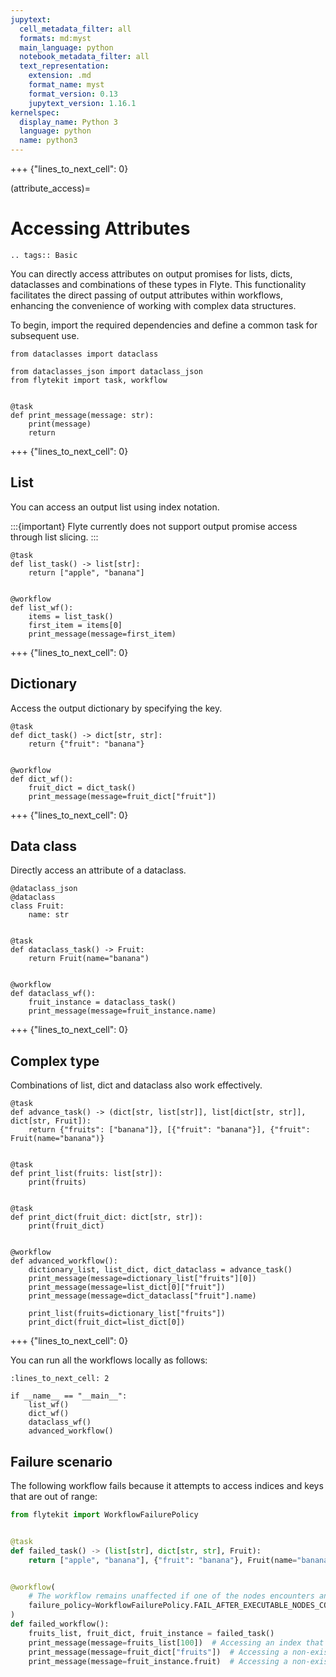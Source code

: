 ```yaml
---
jupytext:
  cell_metadata_filter: all
  formats: md:myst
  main_language: python
  notebook_metadata_filter: all
  text_representation:
    extension: .md
    format_name: myst
    format_version: 0.13
    jupytext_version: 1.16.1
kernelspec:
  display_name: Python 3
  language: python
  name: python3
---
```


+++ {"lines_to_next_cell": 0}

(attribute_access)=

# Accessing Attributes

```{eval-rst}
.. tags:: Basic
```

You can directly access attributes on output promises for lists, dicts, dataclasses and combinations of these types in Flyte.
This functionality facilitates the direct passing of output attributes within workflows,
enhancing the convenience of working with complex data structures.

To begin, import the required dependencies and define a common task for subsequent use.

```{code-cell}
from dataclasses import dataclass

from dataclasses_json import dataclass_json
from flytekit import task, workflow


@task
def print_message(message: str):
    print(message)
    return
```

+++ {"lines_to_next_cell": 0}

## List
You can access an output list using index notation.

:::{important}
Flyte currently does not support output promise access through list slicing.
:::

```{code-cell}
@task
def list_task() -> list[str]:
    return ["apple", "banana"]


@workflow
def list_wf():
    items = list_task()
    first_item = items[0]
    print_message(message=first_item)
```

+++ {"lines_to_next_cell": 0}

## Dictionary
Access the output dictionary by specifying the key.

```{code-cell}
@task
def dict_task() -> dict[str, str]:
    return {"fruit": "banana"}


@workflow
def dict_wf():
    fruit_dict = dict_task()
    print_message(message=fruit_dict["fruit"])
```

+++ {"lines_to_next_cell": 0}

## Data class
Directly access an attribute of a dataclass.

```{code-cell}
@dataclass_json
@dataclass
class Fruit:
    name: str


@task
def dataclass_task() -> Fruit:
    return Fruit(name="banana")


@workflow
def dataclass_wf():
    fruit_instance = dataclass_task()
    print_message(message=fruit_instance.name)
```

+++ {"lines_to_next_cell": 0}

## Complex type
Combinations of list, dict and dataclass also work effectively.

```{code-cell}
@task
def advance_task() -> (dict[str, list[str]], list[dict[str, str]], dict[str, Fruit]):
    return {"fruits": ["banana"]}, [{"fruit": "banana"}], {"fruit": Fruit(name="banana")}


@task
def print_list(fruits: list[str]):
    print(fruits)


@task
def print_dict(fruit_dict: dict[str, str]):
    print(fruit_dict)


@workflow
def advanced_workflow():
    dictionary_list, list_dict, dict_dataclass = advance_task()
    print_message(message=dictionary_list["fruits"][0])
    print_message(message=list_dict[0]["fruit"])
    print_message(message=dict_dataclass["fruit"].name)

    print_list(fruits=dictionary_list["fruits"])
    print_dict(fruit_dict=list_dict[0])
```

+++ {"lines_to_next_cell": 0}

You can run all the workflows locally as follows:

```{code-cell}
:lines_to_next_cell: 2

if __name__ == "__main__":
    list_wf()
    dict_wf()
    dataclass_wf()
    advanced_workflow()
```

## Failure scenario
The following workflow fails because it attempts to access indices and keys that are out of range:

```python
from flytekit import WorkflowFailurePolicy


@task
def failed_task() -> (list[str], dict[str, str], Fruit):
    return ["apple", "banana"], {"fruit": "banana"}, Fruit(name="banana")


@workflow(
    # The workflow remains unaffected if one of the nodes encounters an error, as long as other executable nodes are still available
    failure_policy=WorkflowFailurePolicy.FAIL_AFTER_EXECUTABLE_NODES_COMPLETE
)
def failed_workflow():
    fruits_list, fruit_dict, fruit_instance = failed_task()
    print_message(message=fruits_list[100])  # Accessing an index that doesn't exist
    print_message(message=fruit_dict["fruits"])  # Accessing a non-existent key
    print_message(message=fruit_instance.fruit)  # Accessing a non-existent param
```

